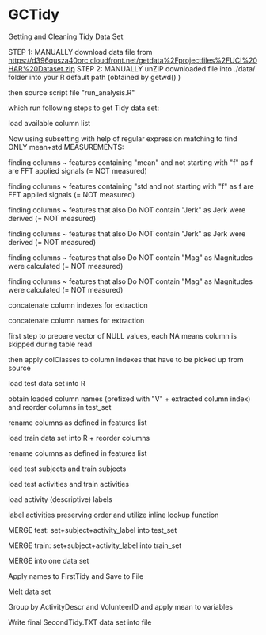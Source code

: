 GCTidy
======

Getting and Cleaning Tidy Data Set


STEP 1:  MANUALLY download data file from https://d396qusza40orc.cloudfront.net/getdata%2Fprojectfiles%2FUCI%20HAR%20Dataset.zip 
STEP 2:  MANUALLY unZIP downloaded file into ./data/ folder into your R default path (obtained by getwd() )

then source script file "run_analysis.R"

which run following steps to get Tidy data set:

load available column list

Now using subsetting with help of regular expression matching to find ONLY mean+std MEASUREMENTS:

finding columns ~ features containing "mean" and not starting with "f" as f are FFT applied signals (= NOT measured)

finding columns ~ features containing "std and not starting with "f" as f are FFT applied signals (= NOT measured)

finding columns ~ features that also Do NOT contain "Jerk" as Jerk were derived (= NOT measured)

finding columns ~ features that also Do NOT contain "Jerk" as Jerk were derived (= NOT measured)

finding columns ~ features that also Do NOT contain "Mag" as Magnitudes were calculated (= NOT measured)

finding columns ~ features that also Do NOT contain "Mag" as Magnitudes were calculated (= NOT measured)

concatenate column indexes for extraction

concatenate column names for extraction

first step to prepare vector of NULL values, each NA means column is skipped during table read

then apply colClasses to column indexes that have to be picked up from source 

load test data set into R

obtain loaded column names (prefixed with "V" + extracted column index) and reorder columns in test_set

rename columns as defined in features list

load train data set into R + reorder columns

rename columns as defined in features list

load test subjects and train subjects

load test activities and train activities

load activity (descriptive) labels

label activities preserving order and utilize inline lookup function

MERGE test: set+subject+activity_label into test_set

MERGE train: set+subject+activity_label into train_set

MERGE into one data set

Apply names to FirstTidy and Save to File

Melt data set

Group by ActivityDescr and VolunteerID and apply mean to variables

Write final SecondTidy.TXT data set into file
